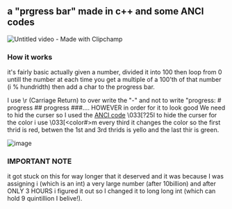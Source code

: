 ## a "prgress bar" made in c++ and some ANCI codes
![Untitled video - Made with Clipchamp](https://github.com/user-attachments/assets/ffde55ad-4553-4702-aad2-395addb57479)
### How it works
it's fairly basic actually given a number, divided it into 100 then loop from 0 untill the number
at each time you get a multiple of a 100'th of that number (i % hundridth) then add a char
to the progress bar.

I use <a>\r </a> (Carriage Return) to over write the "-" and not to write "progress: # progress ## progress ###....
HOWEVER in order for it to look good We need to hid the curser so I used the [ANCI code](https://stackoverflow.com/questions/4842424/list-of-ansi-color-escape-sequences) \033[?25l to hide the curser 
for the color i use \033[<color#>m 
every third it changes the color so the first thrid is red, betwen the 1st and 3rd thrids is yello and the last thir is green.

![image](https://github.com/user-attachments/assets/a07d245e-8cdd-42f2-be46-d2cdd7f1c004)

### IMPORTANT NOTE
it got stuck on this for way longer that it deserved and it was because I was assigning i (which is an int) a very large number (after 10billion)
and after ONLY 3 HOURS i figured it out so I changed it to long long int (which can hold 9 quintillion I belive!).

